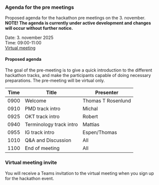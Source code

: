 ### Agenda for the pre meetings

Proposed agenda for the hackathon pre meetings on the 3. november.  
**NOTE! The agenda is currently under active development and changes will occur without further notice.**

Date: 3. november 2025  
Time: 09:00-11:00  
[Virtual meeting](https://hl7norway.github.io/FHIR-hackathon-2025/currentbuild/pre-agenda.html#Virtual-meeting-invite)

#### Proposed agenda

The goal of the pre-meeting is to give a quick introduction to the different 
hackathon tracks, and make the participants capable of doing necessary
preparations. The pre-meeting will be virtual only.

| Time | Title                   | Presenter          |
|------|-------------------------|--------------------|
| 0900 | Welcome                 | Thomas T Rosenlund |
| 0910 | PMD track intro         | Michal             |
| 0925 | OKT track intro         | Robert             |
| 0940 | Terminology track intro | Mattias            |
| 0955 | IG track intro          | Espen/Thomas       |
| 1010 | Q&A and Discussion      | All                |
| 1100 | End of meeting          | All                |

### Virtual meeting invite

You will receive a Teams invitation to the virtual meeting when you sign up 
for the hackathon event.
